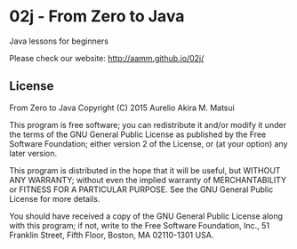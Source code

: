 02j - From Zero to Java
=======================

Java lessons for beginners

Please check our website: http://aamm.github.io/02j/


License
-------

  From Zero to Java
  Copyright (C) 2015 Aurelio Akira M. Matsui
   
  This program is free software; you can redistribute it and/or modify
  it under the terms of the GNU General Public License as published by
  the Free Software Foundation; either version 2 of the License, or
  (at your option) any later version.
   
  This program is distributed in the hope that it will be useful,
  but WITHOUT ANY WARRANTY; without even the implied warranty of
  MERCHANTABILITY or FITNESS FOR A PARTICULAR PURPOSE.  See the
  GNU General Public License for more details.
   
  You should have received a copy of the GNU General Public License along
  with this program; if not, write to the Free Software Foundation, Inc.,
  51 Franklin Street, Fifth Floor, Boston, MA 02110-1301 USA.


